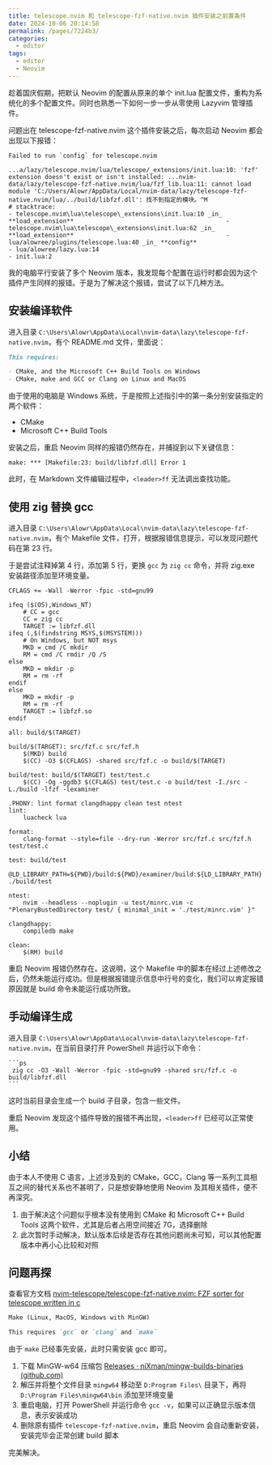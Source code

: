 ```yaml
---
title: telescope.nvim 和 telescope-fzf-native.nvim 插件安装之前置条件
date: 2024-10-06 20:14:58
permalink: /pages/7224b3/
categories: 
  - editor
tags: 
  - editor
  - Neovim
---
```


趁着国庆假期，把默认 Neovim 的配置从原来的单个 init.lua 配置文件，重构为系统化的多个配置文件。同时也熟悉一下如何一步一步从零使用 Lazyvim 管理插件。


问题出在 telescope-fzf-native.nvim 这个插件安装之后，每次启动 Neovim 都会出现以下报错：

```
Failed to run `config` for telescope.nvim
                                                                                                                        ...a/lazy/telescope.nvim/lua/telescope/_extensions/init.lua:10: 'fzf' extension doesn't exist or isn't installed: ...nvim-data/lazy/telescope-fzf-native.nvim/lua/fzf_lib.lua:11: cannot load module 'C:/Users/Alowr/AppData/Local/nvim-data/lazy/telescope-fzf-native.nvim/lua/../build/libfzf.dll': 找不到指定的模块。^M                                                                                                                                                                                                                                                                                              # stacktrace:                                                                                                             - telescope.nvim\lua\telescope\_extensions\init.lua:10 _in_ **load_extension**                                          - telescope.nvim\lua\telescope\_extensions\init.lua:62 _in_ **load_extension**                                          - lua/alowree/plugins/telescope.lua:40 _in_ **config**                                                                  - lua/alowree/lazy.lua:14                                                                                               - init.lua:2
```

我的电脑平行安装了多个 Neovim 版本，我发现每个配置在运行时都会因为这个插件产生同样的报错。于是为了解决这个报错，尝试了以下几种方法。

## 安装编译软件

进入目录 `C:\Users\Alowr\AppData\Local\nvim-data\lazy\telescope-fzf-native.nvim`，有个 README.md 文件，里面说：

```md
This requires:

- CMake, and the Microsoft C++ Build Tools on Windows
- CMake, make and GCC or Clang on Linux and MacOS
```

由于使用的电脑是 Windows 系统，于是按照上述指引中的第一条分别安装指定的两个软件：

- CMake
- Microsoft C++ Build Tools

安装之后，重启 Neovim 同样的报错仍然存在，并捕捉到以下关键信息：

```
make: *** [Makefile:23: build/libfzf.dll] Error 1
```

此时，在 Markdown 文件编辑过程中，`<leader>ff` 无法调出查找功能。

## 使用 zig 替换 gcc

进入目录 `C:\Users\Alowr\AppData\Local\nvim-data\lazy\telescope-fzf-native.nvim`，有个 Makefile 文件，打开，根据报错信息提示，可以发现问题代码在第 23 行。

于是尝试注释掉第 4 行，添加第 5 行，更换 `gcc` 为 `zig cc` 命令，并将 zig.exe 安装路径添加至环境变量。

```
CFLAGS += -Wall -Werror -fpic -std=gnu99

ifeq ($(OS),Windows_NT)
    # CC = gcc
    CC = zig cc
    TARGET := libfzf.dll
ifeq (,$(findstring MSYS,$(MSYSTEM)))
	# On Windows, but NOT msys
    MKD = cmd /C mkdir
    RM = cmd /C rmdir /Q /S
else
    MKD = mkdir -p
    RM = rm -rf
endif
else
    MKD = mkdir -p
    RM = rm -rf
    TARGET := libfzf.so
endif

all: build/$(TARGET)

build/$(TARGET): src/fzf.c src/fzf.h
	$(MKD) build
	$(CC) -O3 $(CFLAGS) -shared src/fzf.c -o build/$(TARGET)

build/test: build/$(TARGET) test/test.c
	$(CC) -Og -ggdb3 $(CFLAGS) test/test.c -o build/test -I./src -L./build -lfzf -lexaminer

.PHONY: lint format clangdhappy clean test ntest
lint:
	luacheck lua

format:
	clang-format --style=file --dry-run -Werror src/fzf.c src/fzf.h test/test.c

test: build/test
	@LD_LIBRARY_PATH=${PWD}/build:${PWD}/examiner/build:${LD_LIBRARY_PATH} ./build/test

ntest:
	nvim --headless --noplugin -u test/minrc.vim -c "PlenaryBustedDirectory test/ { minimal_init = './test/minrc.vim' }"

clangdhappy:
	compiledb make

clean:
	$(RM) build
```

重启 Neovim 报错仍然存在。这说明，这个 Makefile 中的脚本在经过上述修改之后，仍然未能运行成功。但是根据报错提示信息中行号的变化，我们可以肯定报错原因就是 build 命令未能运行成功所致。

## 手动编译生成

进入目录 `C:\Users\Alowr\AppData\Local\nvim-data\lazy\telescope-fzf-native.nvim`，在当前目录打开 PowerShell 并运行以下命令：

    ```ps
     zig cc -O3 -Wall -Werror -fpic -std=gnu99 -shared src/fzf.c -o build/libfzf.dll
    ```

这时当前目录会生成一个 build 子目录，包含一些文件。

重启 Neovim 发现这个插件导致的报错不再出现，`<leader>ff` 已经可以正常使用。

## 小结

由于本人不使用 C 语言，上述涉及到的 CMake，GCC，Clang 等一系列工具相互之间的替代关系也不甚明了，只是想安静地使用 Neovim 及其相关插件，便不再深究。

1. 由于解决这个问题似乎根本没有使用到 CMake 和 Microsoft C++ Build Tools 这两个软件，尤其是后者占用空间接近 7G，选择删除
2. 此次暂时手动解决，默认版本后续是否存在其他问题尚未可知，可以其他配置版本中再小心比较和对照

## 问题再探

查看官方文档 [nvim-telescope/telescope-fzf-native.nvim: FZF sorter for telescope written in c](https://github.com/nvim-telescope/telescope-fzf-native.nvim)

```md
Make (Linux, MacOS, Windows with MinGW)

This requires `gcc` or `clang` and `make`
```

由于 `make` 已经事先安装，此时只需安装 gcc 即可。

1. 下载 MinGW-w64 压缩包 [Releases · niXman/mingw-builds-binaries (github.com)](https://github.com/niXman/mingw-builds-binaries/releases)
2. 解压并将整个文件目录 `mingw64` 移动至 `D:Program Files\` 目录下，再将 `D:\Program Files\mingw64\bin` 添加至环境变量
3. 重启电脑，打开 PowerShell 并运行命令 `gcc -v`，如果可以正确显示版本信息，表示安装成功
4. 删除原有插件 `telescope-fzf-native.nvim`，重启 Neovim 会自动重新安装，安装完毕会正常创建 build 脚本

完美解决。
